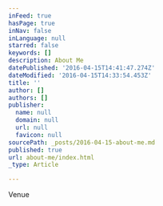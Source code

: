 ```yaml
---
inFeed: true
hasPage: true
inNav: false
inLanguage: null
starred: false
keywords: []
description: About Me
datePublished: '2016-04-15T14:41:47.274Z'
dateModified: '2016-04-15T14:33:54.453Z'
title: ''
author: []
authors: []
publisher:
  name: null
  domain: null
  url: null
  favicon: null
sourcePath: _posts/2016-04-15-about-me.md
published: true
url: about-me/index.html
_type: Article

---
```

Venue